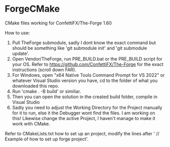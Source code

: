 # ForgeCMake
CMake files working for ConfettiFX/The-Forge 1.60

How to use:
1. Pull TheForge submodule, sadly I dont know the exact command but should be something like 'git submodule init' and 'git submodule update'.
2. Open Vendor/TheForge, run PRE_BUILD.bat or the PRE_BUILD script for your OS. Refer to https://github.com/ConfettiFX/The-Forge for the exact instructions (scroll down FAR).
3. For Windows, open "x64 Native Tools Command Prompt for VS 2022" or whatever Visual Studio version you have, cd to the folder of what you downloaded this repo.
4. Run 'cmake . -B build' or similiar.
5. Then you can open the solution in the created build folder, compile in Visual Studio
6. Sadly you need to adjust the Working Directory for the Project manually for it to run, else it the Debugger wont find the files. I am working on this! Likewise change the active Project, I haven't manage to make it work with CMake.

Refer to CMakeLists.txt how to set up an project, modify the lines after '
// Example of how to set up forge project'.
